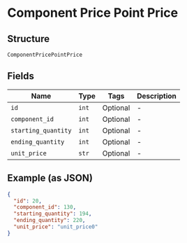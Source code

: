 
# Component Price Point Price

## Structure

`ComponentPricePointPrice`

## Fields

| Name | Type | Tags | Description |
|  --- | --- | --- | --- |
| `id` | `int` | Optional | - |
| `component_id` | `int` | Optional | - |
| `starting_quantity` | `int` | Optional | - |
| `ending_quantity` | `int` | Optional | - |
| `unit_price` | `str` | Optional | - |

## Example (as JSON)

```json
{
  "id": 20,
  "component_id": 130,
  "starting_quantity": 194,
  "ending_quantity": 220,
  "unit_price": "unit_price0"
}
```


